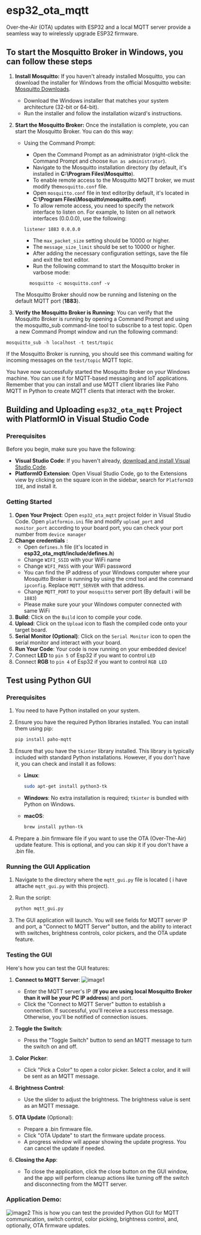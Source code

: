 # esp32_ota_mqtt

Over-the-Air (OTA) updates with ESP32 and a local MQTT server provide a seamless way to wirelessly upgrade ESP32 firmware.

## To start the Mosquitto Broker in Windows, you can follow these steps

1. **Install Mosquitto:**
If you haven't already installed Mosquitto, you can download the installer for Windows from the official Mosquitto website: [Mosquitto Downloads](https://mosquitto.org/download/).
   - Download the Windows installer that matches your system architecture (32-bit or 64-bit).
   - Run the installer and follow the installation wizard's instructions.

2. **Start the Mosquitto Broker:**
Once the installation is complete, you can start the Mosquitto Broker. You can do this way:
   - Using the Command Prompt:
      - Open the Command Prompt as an administrator (right-click the Command Prompt and choose `Run as administrator`).
      - Navigate to the Mosquitto installation directory (by default, it's installed in **C:\Program Files\Mosquitto**).
      - To enable remote access to the Mosquitto MQTT broker, we must modify the`mosquitto.conf` file.
      - Open `mosquitto.conf` file in text editor(by default, it's located in **C:\Program Files\Mosquitto\mosquitto.conf**)
      - To allow remote access, you need to specify the network interface to listen on. For example, to listen on all network interfaces (0.0.0.0), use the following:

      ```
      listener 1883 0.0.0.0
      ```

      - The `max_packet_size` setting should be 10000 or higher.
      - The `message_size_limit` should be set to 10000 or higher.
      - After adding the necessary configuration settings, save the file and exit the text editor.
      - Run the following command to start the Mosquitto broker in varbose mode:

      ```
        mosquitto -c mosquitto.conf -v
      ```

    The Mosquitto Broker should now be running and listening on the default MQTT port (**1883**).

3. **Verify the Mosquitto Broker is Running:**
You can verify that the Mosquitto Broker is running by opening a Command Prompt and using the mosquitto_sub command-line tool to subscribe to a test topic. Open a new Command Prompt window and run the following command:

```
mosquitto_sub -h localhost -t test/topic
```

If the Mosquitto Broker is running, you should see this command waiting for incoming messages on the `test/topic` MQTT topic.

You have now successfully started the Mosquitto Broker on your Windows machine. You can use it for MQTT-based messaging and IoT applications. Remember that you can install and use MQTT client libraries like Paho MQTT in Python to create MQTT clients that interact with the broker.

## Building and Uploading `esp32_ota_mqtt` Project with PlatformIO in Visual Studio Code

### Prerequisites

Before you begin, make sure you have the following:

- **Visual Studio Code**: If you haven't already, [download and install Visual Studio Code](https://code.visualstudio.com/).
- **PlatformIO Extension**: Open Visual Studio Code, go to the Extensions view by clicking on the square icon in the sidebar, search for `PlatformIO IDE`, and install it.

### Getting Started

1. **Open Your Project**: Open `esp32_ota_mqtt` project folder in Visual Studio Code. Open `platformio.ini` file and modify `upload_port` and `monitor_port` according to your board port, you can check your port number from `device manager`
2. **Change credentials** :
   - Open `defines.h` file (it's located in **esp32_ota_mqtt/include/defines.h**)
   - Change `WIFI_SSID` with your WiFi name
   - Change `WIFI_PASS` with your WiFi password
   - You can find the IP address of your Windows computer where your Mosquitto Broker is running by using the cmd tool and the command `ipconfig`. Replace `MQTT_SERVER` with that address.
   - Change `MQTT_PORT` to your `mosquitto` server port (By default i will be `1883`)
   - Please make sure your your Windows computer connected with same WiFi
3. **Build**: Click on the `Build` icon to compile your code.
4. **Upload**: Click on the `Upload` icon to flash the compiled code onto your target board.
5. **Serial Monitor (Optional)**: Click on the `Serial Monitor` icon to open the serial monitor and interact with your board.
6. **Run Your Code**: Your code is now running on your embedded device!
7. Connect **LED** to `pin 5` of Esp32 if you want to control `LED`
8. Connect **RGB** to `pin 4` of Esp32 if you want to control `RGB LED`

## Test using Python GUI

### Prerequisites

1. You need to have Python installed on your system.

2. Ensure you have the required Python libraries installed. You can install them using pip:

   ```bash
   pip install paho-mqtt
   ```

3. Ensure that you have the `tkinter` library installed. This library is typically included with standard Python installations. However, if you don't have it, you can check and install it as follows:

   - **Linux**:

     ```bash
     sudo apt-get install python3-tk
     ```

   - **Windows**: No extra installation is required; `tkinter` is bundled with Python on Windows.

   - **macOS**:

     ```bash
     brew install python-tk
     ```

4. Prepare a .bin firmware file if you want to use the OTA (Over-The-Air) update feature. This is optional, and you can skip it if you don't have a .bin file.

### Running the GUI Application

1. Navigate to the directory where the `mqtt_gui.py` file is located ( i have attache `mqtt_gui.py` with this project).

2. Run the script:

   ```bash
   python mqtt_gui.py
   ```

3. The GUI application will launch. You will see fields for MQTT server IP and port, a "Connect to MQTT Server" button, and the ability to interact with switches, brightness controls, color pickers, and the OTA update feature.

### Testing the GUI

Here's how you can test the GUI features:

1. **Connect to MQTT Server**:
   ![image1](https://imgur.com/qaELync.png)
   - Enter the MQTT server's IP (**If you are using local Mosquitto Broker than it will be your PC IP address**) and port.
   - Click the "Connect to MQTT Server" button to establish a connection. If successful, you'll receive a success message. Otherwise, you'll be notified of connection issues.

2. **Toggle the Switch**:
   - Press the "Toggle Switch" button to send an MQTT message to turn the switch on and off.

3. **Color Picker**:
   - Click "Pick a Color" to open a color picker. Select a color, and it will be sent as an MQTT message.

4. **Brightness Control**:
   - Use the slider to adjust the brightness. The brightness value is sent as an MQTT message.

5. **OTA Update** (Optional):
   - Prepare a .bin firmware file.
   - Click "OTA Update" to start the firmware update process.
   - A progress window will appear showing the update progress. You can cancel the update if needed.

6. **Closing the App**:
   - To close the application, click the close button on the GUI window, and the app will perform cleanup actions like turning off the switch and disconnecting from the MQTT server.

### Application Demo:

![image2](https://imgur.com/SCj17si.png)
This is how you can test the provided Python GUI for MQTT communication, switch control, color picking, brightness control, and, optionally, OTA firmware updates.
